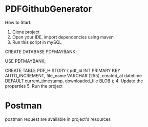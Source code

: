 # PDFGithubGenerator

How to Start:
1. Clone project
2. Open your IDE, import dependencies using maven
3. Run this script in mySQL

CREATE DATABASE PDFMAYBANK;

USE PDFMAYBANK;

CREATE TABLE PDF_HISTORY (
pdf_id INT PRIMARY KEY AUTO_INCREMENT,
file_name VARCHAR (255),
created_at datetime DEFAULT current_timestamp,
downloaded_file BLOB
);
4. Update the properties
5. Run the project

# Postman
postman request are available in project's resources
